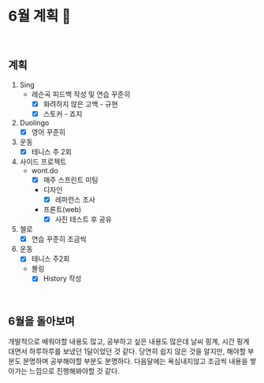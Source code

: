 # 6월 계획 🎁

<br/>

## 계획

1. Sing
   - 레슨곡 피드백 작성 및 연습 꾸준히
      - [x] 화려하지 않은 고백 - 규현
      - [x] 스토커 - 죠지
2. Duolingo
   - [x] 영어 꾸준히
3. 운동
   - [x] 테니스 주 2회
4. 사이드 프로젝트
   - wont.do
     - [x] 매주 스프린트 미팅
     - 디자인
       - [x] 레퍼런스 조사
     - 프론트(web)
       - [x] 사진 테스트 후 공유
5. 첼로
   - [x] 연습 꾸준히 조금씩
6. 운동
   - [x] 테니스 주2회
   - 볼링
     - [x] History 작성

<br/>



## 6월을 돌아보며

  개발적으로 배워야할 내용도 많고, 공부하고 싶은 내용도 많은데 날씨 핑계, 시간 핑계 대면서 하루하루를 보냈던 1달이었던 것 같다. 당연히 쉽지 않은 것을 알지만, 해야할 부분도 분명하며 공부해야할 부분도 분명하다. 다음달에는 욕심내지않고 조금씩 내용을 쌓아가는 느낌으로 진행해봐야할 것 같다. 
